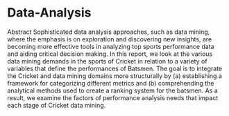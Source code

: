 # Data-Analysis
Abstract
Sophisticated data analysis approaches, such as data mining, where the emphasis is on exploration and discovering new insights, are becoming more effective tools in
analyzing top sports performance data and aiding critical decision making. In this report, we look at the various data mining demands in the sports of Cricket in relation to a variety of variables that define the performances of Batsmen. The goal is to integrate the Cricket and data mining domains more structurally by (a)
establishing a framework for categorizing different metrics and (b) comprehending the analytical methods used to create a ranking system for the batsmen. As a result, we
examine the factors of performance analysis needs that impact each stage of Cricket data mining.

